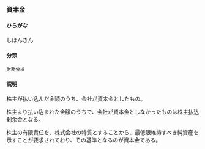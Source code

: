 <div style="display:none;">

## [あ行](securities-terms?id=あ行)
## [か行](securities-terms?id=か行)
## [さ行](securities-terms?id=さ行)

</div>

### 資本金

#### ひらがな

しほんきん

#### 分類

`財務分析`

#### 説明

株主が払い込んだ金額のうち、会社が資本金としたもの。
株主より払い込まれた金額のうちで、会社が資本金としなかったものは株主払込剰余金となる。
株主の有限責任を、株式会社の特質とすることから、最低限維持すべき純資産を示すことが要求されており、その基準となるのが資本金である。

<div style="display:none;">

## [た行](securities-terms?id=た行)
## [な行](securities-terms?id=な行)
## [は行](securities-terms?id=は行)
## [ま行](securities-terms?id=ま行)
## [や行](securities-terms?id=や行)
## [ら行](securities-terms?id=ら行)
## [わ行](securities-terms?id=わ行)
## [英数字・記号](securities-terms?id=英数字・記号)

</div>

